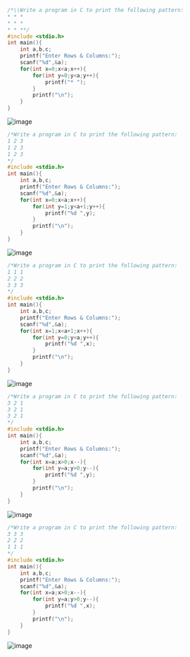 ```c 
/*\\Write a program in C to print the following pattern:
* * *
* * *
* * **/
#include <stdio.h>
int main(){
    int a,b,c;
    printf("Enter Rows & Columns:");
    scanf("%d",&a);
    for(int x=0;x<a;x++){
        for(int y=0;y<a;y++){
            printf("* ");
        }
        printf("\n");
    }
}
```
![image](https://user-images.githubusercontent.com/93079062/204966030-066fdb41-1503-4798-af1c-5c6c3627044b.png)
```c
/*Write a program in C to print the following pattern:
1 2 3
1 2 3
1 2 3
*/
#include <stdio.h>
int main(){
    int a,b,c;
    printf("Enter Rows & Columns:");
    scanf("%d",&a);
    for(int x=0;x<a;x++){
        for(int y=1;y<a+1;y++){
            printf("%d ",y);
        }
        printf("\n");
    }
}
```
![image](https://user-images.githubusercontent.com/93079062/204966322-ecfd2fc1-abf1-4bed-b438-2e78019bea16.png)
```c
/*Write a program in C to print the following pattern:
1 1 1
2 2 2
3 3 3
*/
#include <stdio.h>
int main(){
    int a,b,c;
    printf("Enter Rows & Columns:");
    scanf("%d",&a);
    for(int x=1;x<a+1;x++){
        for(int y=0;y<a;y++){
            printf("%d ",x);
        }
        printf("\n");
    }
}
```
![image](https://user-images.githubusercontent.com/93079062/204966521-e677865b-eda1-4686-8c14-1ad12752eba3.png)
```c
/*Write a program in C to print the following pattern:
3 2 1
3 2 1
3 2 1
*/
#include <stdio.h>
int main(){
    int a,b,c;
    printf("Enter Rows & Columns:");
    scanf("%d",&a);
    for(int x=a;x>0;x--){
        for(int y=a;y>0;y--){
            printf("%d ",y);
        }
        printf("\n");
    }
}
```
![image](https://user-images.githubusercontent.com/93079062/204967067-44b6ece9-6d8d-48f1-8232-e33647da6b44.png)

```c
/*Write a program in C to print the following pattern:
3 3 3
2 2 2
1 1 1
*/
#include <stdio.h>
int main(){
    int a,b,c;
    printf("Enter Rows & Columns:");
    scanf("%d",&a);
    for(int x=a;x>0;x--){
        for(int y=a;y>0;y--){
            printf("%d ",x);
        }
        printf("\n");
    }
}
```
![image](https://user-images.githubusercontent.com/93079062/204966766-60a394fe-bebb-474e-af4e-77ccd53a4d14.png)
